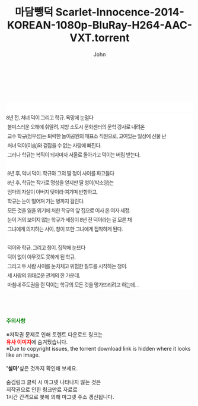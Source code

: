 ﻿---
layout: post
title:  "마담뺑덕 Scarlet-Innocence-2014-KOREAN-1080p-BluRay-H264-AAC-VXT.torrent"
author: John
categories: [ 영화 ]
tags: [  ]
image:  
description: "마담뺑덕 Scarlet-Innocence-2014-KOREAN-1080p-BluRay-H264-AAC-VXT torrent 정보 공유"
toc: true
toc_sticky: true
---

<br>
<div class="view-img">
<a class="view_image" href="http://torrentmobile60.com/bbs/view_image.php?fn=%2Fdata%2Ffile%2Fmovie%2F3659260999_9Tys3F0X_71b2106f92c3da364bdf25c0cabba400a15b3a04.jpg" target="_blank"><img alt="" class="img-tag" content="http://torrentmobile60.com/data/file/movie/3659260999_9Tys3F0X_71b2106f92c3da364bdf25c0cabba400a15b3a04.jpg" itemprop="image" src="http://torrentmobile60.com/data/file/movie/3659260999_9Tys3F0X_71b2106f92c3da364bdf25c0cabba400a15b3a04.jpg"/></a></div><div class="view-content" itemprop="description">
<p><br/></p><div class="title_area" style="margin:0px 0px 9px;padding:0px;list-style:none;font-size:12px;font-family:'나눔고딕', NanumGothic, '돋움', Dotum, Helvetica, 'AppleSDGothicNeo-Medium', AppleGothic, sans-serif;height:30px;float:none;background-color:rgb(255,255,255);"><h4 class="h_story" style="margin:5px 10px 0px 0px;padding:0px;list-style:none;font-size:12px;font-family:'돋움', sans-serif;height:18px;width:49px;background:url(&quot;https://ssl.pstatic.net/static/movie/2020/10/h_tx_sp5.png&quot;) no-repeat 0px -17px;float:left;"><strong class="blind" style="margin:0px;padding:0px;list-style:none;font-size:0px;font-family:inherit;color:inherit;width:1px;height:1px;line-height:0;">줄거리</strong></h4></div><p class="con_tx" style="margin-top:-7px;margin-bottom:-6px;list-style:none;font-size:14px;font-family:'나눔고딕', NanumGothic, '돋움', Dotum, Helvetica, 'AppleSDGothicNeo-Medium', AppleGothic, sans-serif;color:rgb(51,51,51);background-image:url(&quot;https://ssl.pstatic.net/static/movie/2014/01/blank.gif&quot;);letter-spacing:-1px;line-height:25px;background-color:rgb(255,255,255);">8년 전, 처녀 덕이 그리고 학규. 욕망에 눈멀다<br style="list-style:none;font-size:12px;font-family:'돋움', sans-serif;color:rgb(0,0,0);"/> 불미스러운 오해에 휘말려, 지방 소도시 문화센터의 문학 강사로 내려온<br style="list-style:none;font-size:12px;font-family:'돋움', sans-serif;color:rgb(0,0,0);"/> 교수 학규(정우성)는 퇴락한 놀이공원의 매표소 직원으로, 고여있는 일상에 신물 난<br style="list-style:none;font-size:12px;font-family:'돋움', sans-serif;color:rgb(0,0,0);"/> 처녀 덕이(이솜)와 걷잡을 수 없는 사랑에 빠진다.<br style="list-style:none;font-size:12px;font-family:'돋움', sans-serif;color:rgb(0,0,0);"/> 그러나 학규는 복직이 되자마자 서울로 돌아가고 덕이는 버림 받는다.<br style="list-style:none;font-size:12px;font-family:'돋움', sans-serif;color:rgb(0,0,0);"/> <br style="list-style:none;font-size:12px;font-family:'돋움', sans-serif;color:rgb(0,0,0);"/> 8년 후, 악녀 덕이. 학규와 그의 딸 청이 사이를 파고들다<br style="list-style:none;font-size:12px;font-family:'돋움', sans-serif;color:rgb(0,0,0);"/> 8년 후, 학규는 작가로 명성을 얻지만 딸 청이(박소영)는<br style="list-style:none;font-size:12px;font-family:'돋움', sans-serif;color:rgb(0,0,0);"/> 엄마의 자살이 아버지 탓이라 여기며 반항하고,<br style="list-style:none;font-size:12px;font-family:'돋움', sans-serif;color:rgb(0,0,0);"/> 학규는 눈이 멀어져 가는 병까지 걸린다.<br style="list-style:none;font-size:12px;font-family:'돋움', sans-serif;color:rgb(0,0,0);"/> 모든 것을 잃을 위기에 처한 학규의 앞 집으로 이사 온 여자 세정.<br style="list-style:none;font-size:12px;font-family:'돋움', sans-serif;color:rgb(0,0,0);"/> 눈이 거의 보이지 않는 학규가 세정이 8년 전 덕이라는 걸 모른 채<br style="list-style:none;font-size:12px;font-family:'돋움', sans-serif;color:rgb(0,0,0);"/> 그녀에게 의지하는 사이, 청이 또한 그녀에게 집착하게 된다.<br style="list-style:none;font-size:12px;font-family:'돋움', sans-serif;color:rgb(0,0,0);"/> <br style="list-style:none;font-size:12px;font-family:'돋움', sans-serif;color:rgb(0,0,0);"/> 덕이와 학규, 그리고 청이. 집착에 눈뜨다<br style="list-style:none;font-size:12px;font-family:'돋움', sans-serif;color:rgb(0,0,0);"/> 덕이 없이 아무것도 못하게 된 학규,<br style="list-style:none;font-size:12px;font-family:'돋움', sans-serif;color:rgb(0,0,0);"/> 그리고 두 사람 사이를 눈치채고 위험한 질투를 시작하는 청이.<br style="list-style:none;font-size:12px;font-family:'돋움', sans-serif;color:rgb(0,0,0);"/> 세 사람의 위태로운 관계의 한 가운데,<br style="list-style:none;font-size:12px;font-family:'돋움', sans-serif;color:rgb(0,0,0);"/> 마침내 주도권을 쥔 덕이는 학규의 모든 것을 망가뜨리려고 하는데…</p> </div>
    
<br><br><br>
<p data-ke-size="size16"><b><span style="color: green;">주의사항</span></b><br /><br />※저작권 문제로 인해 토렌트 다운로드 링크는<br /><b><span style="color: red;">유사 이미지</span></b>에 숨겨뒀습니다.<br />※Due to copyright issues, the torrent download link is hidden where it looks like an image.<br /><br /><b>'설마'</b>싶은 것까지 확인해 보세요.<br /><br />숨김링크 클릭 시 마그넷 나타나지 않는 것은<br />저작권으로 인한 링크만료 자료로<br />1시간 간격으로 봇에 의해 마그넷 주소 갱신됩니다.</p>
